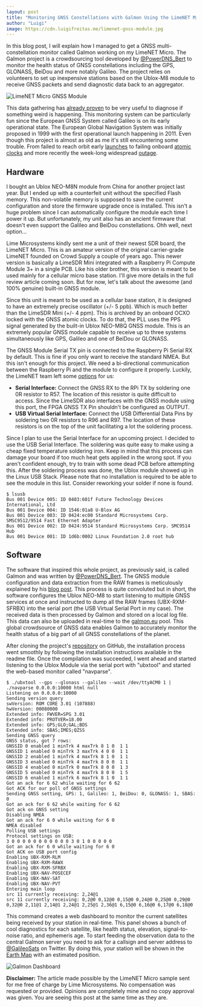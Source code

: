 ```yaml
---
layout: post
title: "Monitoring GNSS Constellations with Galmon Using the LimeNET Micro Ublox-M8 Module"
author: "Luigi"
image: https://cdn.luigifreitas.me/limenet-gnss-module.jpg
---
```


In this blog post, I will explain how I managed to get a GNSS multi-constellation monitor called Galmon working on my LimeNET Micro. The Galmon project is a crowdsourcing tool developed by [@PowerDNS_Bert](https://twitter.com/PowerDNS_Bert) to monitor the health status of GNSS constellations including the GPS, GLONASS, BeiDou and more notably Galileo. The project relies on volunteers to set up inexpensive stations based on the Ublox-M8 module to receive GNSS packets and send diagnostic data back to an aggregator.

![LimeNET Micro GNSS Module](https://cdn.luigifreitas.me/limenet-gnss-module.jpg)

This data gathering has [already proven](https://twitter.com/GalileoSats/status/1169160015829225472?s=20) to be very useful to diagnose if something weird is happening. This monitoring system can be particularly fun since the European GNSS System called Galileo is on its early operational state. The European Global Navigation System was initially proposed in 1999 with the first operational launch happening in 2011. Even though this project is almost as old as me it's still encountering some trouble. From failed to reach orbit early [launches](https://www.theguardian.com/technology/2014/aug/24/galileo-gps-satellites-launched-into-wrong-orbit) to failing onboard [atomic clocks](https://spacenews.com/rash-of-galileo-clock-failures-cast-doubt-on-timing-of-upcoming-launches/) and more recently the week-long widespread [outage](https://www.wired.com/story/galileo-satellite-outage-gps/).

## Hardware
I bought an Ublox NEO-M8N module from China for another project last year. But I ended up with a counterfeit unit without the specified Flash memory. This non-volatile memory is supposed to save the current configuration and store the firmware upgrade once is installed. This isn't a huge problem since I can automatically configure the module each time I power it up. But unfortunately, my unit also has an ancient firmware that doesn't even support the Galileo and BeiDou constellations. Ohh well, next option...


Lime Microsystems kindly sent me a unit of their newest SDR board, the LimeNET Micro. This is an amateur version of the original carrier-grade LimeNET founded on Crowd Supply a couple of years ago. This newer version is basically a LimeSDR Mini integrated with a Raspberry Pi Compute Module 3+ in a single PCB. Like his older brother, this version is meant to be used mainly for a cellular micro base station. I'll give more details in the full review article coming soon. But for now, let's talk about the awesome (and 100% genuine) built-in GNSS module.


Since this unit is meant to be used as a cellular base station, it is designed to have an extremely precise oscillator (+/- 5 ppb). Which is much better than the LimeSDR Mini (+/- 4 ppm). This is archived by an onboard OCXO locked with the GNSS atomic clocks. To do that, the PLL uses the PPS signal generated by the built-in Ublox NEO-M8Q GNSS module. This is an extremely popular GNSS module capable to receive up to three systems simultaneously like GPS, Galileo and one of BeiDou or GLONASS.


The GNSS Module Serial TX pin is connected to the Raspberry Pi Serial RX by default. This is fine if you only want to receive the standard NMEA. But this isn't enough for this project. We need a bi-directional communication between the Raspberry Pi and the module to configure it properly. Luckily, the LimeNET team left some [options](https://discourse.myriadrf.org/t/gps-on-usb/4670/2) for us:


* **Serial Interface:** Connect the GNSS RX to the RPi TX by soldering one 0R resistor to R57. The location of this resistor is quite difficult to access. Since the LimeSDR also interfaces with the GNSS module using this port, the FPGA GNSS TX Pin shouldn't be configured as OUTPUT.
* **USB Virtual Serial Interface:** Connect the USB Differential Data Pins by soldering two 0R resistors to R96 and R97. The location of these resistors is on the top of the unit facilitating a lot the soldering process.


Since I plan to use the Serial Interface for an upcoming project. I decided to use the USB Serial Interface. The soldering was quite easy to make using a cheap fixed temperature soldering iron. Keep in mind that this process can damage your board if too much heat gets applied in the wrong spot. If you aren't confident enough, try to train with some dead PCB before attempting this. After the soldering process was done, the Ublox module showed up in the Linux USB Stack. Please note that no installation is required to be able to see the module in this list. Consider reworking your solder if none is found.

```
$ lsusb
Bus 001 Device 005: ID 0403:601f Future Technology Devices International, Ltd
Bus 001 Device 004: ID 1546:01a8 U-Blox AG
Bus 001 Device 003: ID 0424:ec00 Standard Microsystems Corp. SMSC9512/9514 Fast Ethernet Adapter
Bus 001 Device 002: ID 0424:9514 Standard Microsystems Corp. SMC9514 Hub
Bus 001 Device 001: ID 1d6b:0002 Linux Foundation 2.0 root hub
```

## Software
The software that inspired this whole project, as previously said, is called Galmon and was written by [@PowerDNS_Bert](https://twitter.com/PowerDNS_Bert). The GNSS module configuration and data extraction from the RAW frames is meticulously explained by his [blog post](https://ds9a.nl/articles/posts/galileo-notes/). This process is quite convoluted but in short, the software configures the Ublox NEO-M8 to start listening to multiple GNSS services at once and instructed to dump all the RAW frames (UBX-RXM-SFRBX) into the serial port (the USB Virtual Serial Port in my case). The received data is then processed by Galmon and stored on a local log file. This data can also be uploaded in real-time to the [galmon.eu](https://galmon.eu) pool. This global crowdsource of GNSS data enables Galmon to accurately monitor the health status of a big part of all GNSS constellations of the planet.


After cloning the project's [repository](https://github.com/ahupowerdns/galmon) on GitHub, the installation process went smoothly by following the installation instructions available in the readme file. Once the compilation was succeeded, I went ahead and started listening to the Ublox Module via the serial port with "ubxtool" and started the web-based monitor called "navparse".

```
$ ./ubxtool --gps --glonass --galileo --wait /dev/ttyACM0 1 | ./navparse 0.0.0.0:10000 html null
Listening on 0.0.0.0:10000                                                                                                                                          
Sending version query                                                                                                                                               
swVersion: ROM CORE 3.01 (107888)                                                                                                                                   
hwVersion: 00080000                                                                                                                                                 
Extended info: FWVER=SPG 3.01                                                                                                                                       
Extended info: PROTVER=18.00
Extended info: GPS;GLO;GAL;BDS
Extended info: SBAS;IMES;QZSS
Sending GNSS query
GNSS status, got 7 rows:
GNSSID 0 enabled 1 minTrk 4 maxTrk 8 1 0  1 1
GNSSID 1 enabled 0 minTrk 3 maxTrk 4 0 0  1 1
GNSSID 2 enabled 1 minTrk 4 maxTrk 8 1 0  1 1
GNSSID 3 enabled 0 minTrk 4 maxTrk 8 0 0  1 1
GNSSID 4 enabled 0 minTrk 0 maxTrk 8 0 0  1 3
GNSSID 5 enabled 0 minTrk 4 maxTrk 8 0 0  1 5
GNSSID 6 enabled 1 minTrk 6 maxTrk 8 1 0  1 1
Got an ack for 6 62 while waiting for 6 62
Got ACK for our poll of GNSS settings
Sending GNSS setting, GPS: 1, Galileo: 1, BeiDou: 0, GLONASS: 1, SBAS: 0
Got an ack for 6 62 while waiting for 6 62
Got ack on GNSS setting
Disabling NMEA
Got an ack for 6 0 while waiting for 6 0
NMEA disabled
Polling USB settings
Protocol settings on USB:
3 0 0 0 0 0 0 0 0 0 0 0 3 0 1 0 0 0 0 0
Got an ack for 6 0 while waiting for 6 0
Got ACK on USB port config
Enabling UBX-RXM-RLM
Enabling UBX-RXM-RAWX
Enabling UBX-RXM-SFRBX
Enabling UBX-NAV-POSECEF
Enabling UBX-NAV-SAT
Enabling UBX-NAV-PVT
Entering main loop
src 11 currently receiving: 2,24@1
src 11 currently receiving: 0,2@0 0,12@0 0,15@0 0,24@0 0,25@0 0,29@0 0,32@0 2,11@1 2,14@1 2,24@1 2,25@1 2,36@1 6,15@0 6,16@0 6,17@0 6,18@0
```

This command creates a web dashboard to monitor the current satellites being received by your station in real-time. This panel shows a bunch of cool diagnostics for each satellite, like health status, elevation, signal-to-noise ratio, and ephemeris age. To start feeding the observation data to the central Galmon server you need to ask for a callsign and server address to [@GalileoSats](https://twitter.com/GalileoSats) on Twitter. By doing this, your station will be shown in the [Earth Map](https://galmon.eu/geo/) with an estimated position. 

![Galmon Dashboard](https://cdn.luigifreitas.me/galmon-dashboard.png)

**Disclaimer:** The article made possible by the LimeNET Micro sample sent for me free of charge by Lime Microsystems. No compensation was requested or provided. Opinions are completely mine and no copy approval was given. You are seeing this post at the same time as they are.
